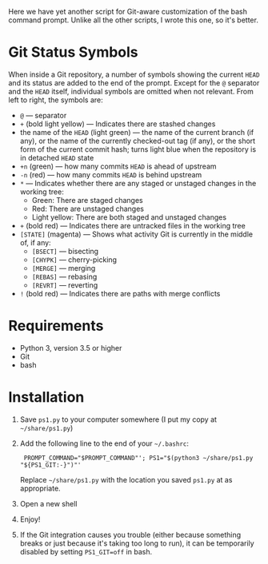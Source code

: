 Here we have yet another script for Git-aware customization of the bash command
prompt.  Unlike all the other scripts, I wrote this one, so it's better.

<!-- example screenshots -->
<!-- list of features (mail, shortening pwd name, well documented?, etc.) -->


Git Status Symbols
==================

When inside a Git repository, a number of symbols showing the current `HEAD`
and its status are added to the end of the prompt.  Except for the `@`
separator and the `HEAD` itself, individual symbols are omitted when not
relevant.  From left to right, the symbols are:

- `@` — separator
- `+` (bold light yellow) — Indicates there are stashed changes
- the name of the `HEAD` (light green) — the name of the current branch (if
  any), or the name of the currently checked-out tag (if any), or the short
  form of the current commit hash; turns light blue when the repository is in
  detached `HEAD` state
- `+n` (green) — how many commits `HEAD` is ahead of upstream
- `-n` (red) — how many commits `HEAD` is behind upstream
- `*` — Indicates whether there are any staged or unstaged changes in the
  working tree:
    - Green: There are staged changes
    - Red: There are unstaged changes
    - Light yellow: There are both staged and unstaged changes
- `+` (bold red) — Indicates there are untracked files in the working tree
- `[STATE]` (magenta) — Shows what activity Git is currently in the middle of,
  if any:
    - `[BSECT]` — bisecting
    - `[CHYPK]` — cherry-picking
    - `[MERGE]` — merging
    - `[REBAS]` — rebasing
    - `[REVRT]` — reverting
- `!` (bold red) — Indicates there are paths with merge conflicts


Requirements
============

* Python 3, version 3.5 or higher
* Git
* bash


Installation
============

1. Save `ps1.py` to your computer somewhere (I put my copy at `~/share/ps1.py`)

2. Add the following line to the end of your `~/.bashrc`:

        PROMPT_COMMAND="$PROMPT_COMMAND"'; PS1="$(python3 ~/share/ps1.py "${PS1_GIT:-}")"'

    Replace `~/share/ps1.py` with the location you saved `ps1.py` at as
    appropriate.

3. Open a new shell

4. Enjoy!

5. If the Git integration causes you trouble (either because something breaks
   or just because it's taking too long to run), it can be temporarily disabled
   by setting `PS1_GIT=off` in bash.
